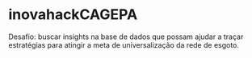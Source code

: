 # inovahackCAGEPA
Desafio: buscar insights na base de dados que possam ajudar a traçar estratégias para atingir a  meta de universalização da rede de esgoto.
